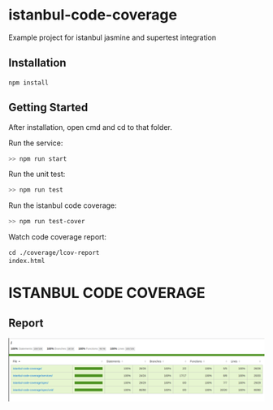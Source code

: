 # istanbul-code-coverage
Example project for istanbul jasmine and supertest integration

## Installation
```text
npm install
```

## Getting Started
After installation, open cmd and cd to that folder.

Run the service:
```sh
>> npm run start
```

Run the unit test:
```sh
>> npm run test
```

Run the istanbul code coverage:
```sh
>> npm run test-cover
```

Watch code coverage report:
```text
cd ./coverage/lcov-report
index.html
```

# ISTANBUL CODE COVERAGE
## Report 
![ISTANBUL CODE COVERAGE](icc.PNG)
